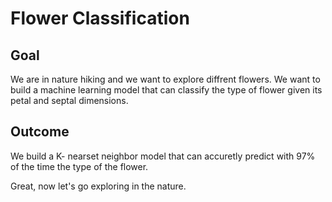 # Flower Classification

## Goal

We are in nature hiking and we want to explore diffrent flowers. We want to build a machine learning model that can classify the type of flower given its petal and septal dimensions.

## Outcome

We build a K- nearset neighbor model that can accuretly predict with 97% of the time the type of the flower.

Great, now let's go exploring in the nature.
